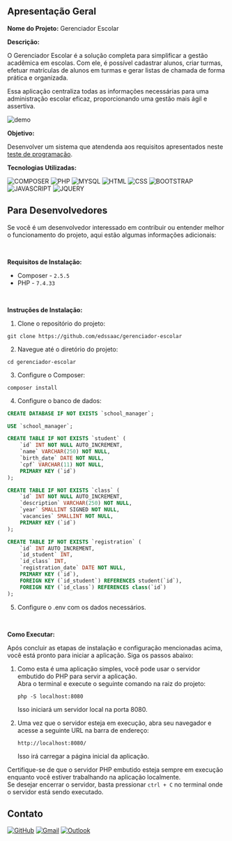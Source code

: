 ## Apresentação Geral

**Nome do Projeto:** Gerenciador Escolar

**Descrição:**

O Gerenciador Escolar é a solução completa para simplificar a gestão acadêmica em escolas. Com ele, é possível cadastrar alunos, criar turmas, 
efetuar matrículas de alunos em turmas e gerar listas de chamada de forma prática e organizada.

Essa aplicação centraliza todas as informações necessárias para uma administração escolar eficaz, proporcionando uma gestão mais ágil e assertiva.

![demo](https://raw.githubusercontent.com/Edssaac/gerenciador-escolar/main/public/images/demo/school-manager.gif)

**Objetivo:**

Desenvolver um sistema que atendenda aos requisitos apresentados neste [teste de programação](https://github.com/Edssaac/gerenciador-escolar/blob/main/teste_programacao.pdf).

**Tecnologias Utilizadas:**

![COMPOSER](https://img.shields.io/badge/Composer-885630?style=for-the-badge&logo=Composer&logoColor=white)
![PHP](https://img.shields.io/badge/PHP-777BB4?style=for-the-badge&logo=php&logoColor=white)
![MYSQL](https://img.shields.io/badge/MySQL-005C84?style=for-the-badge&logo=mysql&logoColor=white)
![HTML](https://img.shields.io/badge/HTML5-E34F26?style=for-the-badge&logo=html5&logoColor=white)
![CSS](https://img.shields.io/badge/CSS3-1572B6?style=for-the-badge&logo=css3&logoColor=white)
![BOOTSTRAP](https://img.shields.io/badge/Bootstrap-563D7C?style=for-the-badge&logo=bootstrap&logoColor=white)
![JAVASCRIPT](https://img.shields.io/badge/JavaScript-323330?style=for-the-badge&logo=javascript&logoColor=F7DF1E)
![JQUERY](https://img.shields.io/badge/jQuery-0769AD?style=for-the-badge&logo=jquery&logoColor=white)

## Para Desenvolvedores

Se você é um desenvolvedor interessado em contribuir ou entender melhor o funcionamento do projeto, aqui estão algumas informações adicionais:

<br>

**Requisitos de Instalação:**
- Composer - `2.5.5`
- PHP - `7.4.33`

<br>

**Instruções de Instalação:**
1. Clone o repositório do projeto:
```
git clone https://github.com/edssaac/gerenciador-escolar
```

2. Navegue até o diretório do projeto:
```
cd gerenciador-escolar
```

3. Configure o Composer:
```
composer install
```

4. Configure o banco de dados:

```sql
CREATE DATABASE IF NOT EXISTS `school_manager`;

USE `school_manager`;

CREATE TABLE IF NOT EXISTS `student` (
    `id` INT NOT NULL AUTO_INCREMENT,
    `name` VARCHAR(250) NOT NULL,
    `birth_date` DATE NOT NULL,
    `cpf` VARCHAR(11) NOT NULL,
    PRIMARY KEY (`id`)
);

CREATE TABLE IF NOT EXISTS `class` (
    `id` INT NOT NULL AUTO_INCREMENT,
    `description` VARCHAR(250) NOT NULL,
    `year` SMALLINT SIGNED NOT NULL,
    `vacancies` SMALLINT NOT NULL,
    PRIMARY KEY (`id`)
);

CREATE TABLE IF NOT EXISTS `registration` (
    `id` INT AUTO_INCREMENT,
    `id_student` INT,
    `id_class` INT,
    `registration_date` DATE NOT NULL,
    PRIMARY KEY (`id`),
    FOREIGN KEY (`id_student`) REFERENCES student(`id`),
    FOREIGN KEY (`id_class`) REFERENCES class(`id`)
);
```

5. Configure o .env com os dados necessários.

<br>

**Como Executar:**

Após concluir as etapas de instalação e configuração mencionadas acima, você está pronto para iniciar a aplicação. Siga os passos abaixo:

1. Como esta é uma aplicação simples, você pode usar o servidor embutido do PHP para servir a aplicação. <br>
Abra o terminal e execute o seguinte comando na raiz do projeto:
   ```
   php -S localhost:8080
   ```
   Isso iniciará um servidor local na porta 8080.

2. Uma vez que o servidor esteja em execução, abra seu navegador e acesse a seguinte URL na barra de endereço:
   ```
   http://localhost:8080/
   ```
   Isso irá carregar a página inicial da aplicação.

Certifique-se de que o servidor PHP embutido esteja sempre em execução enquanto você estiver trabalhando na aplicação localmente. <br>
Se desejar encerrar o servidor, basta pressionar `ctrl + C` no terminal onde o servidor está sendo executado.

## Contato

[![GitHub](https://img.shields.io/badge/GitHub-100000?style=for-the-badge&logo=github&logoColor=white)](https://github.com/edssaac)
[![Gmail](https://img.shields.io/badge/Gmail-D14836?style=for-the-badge&logo=gmail&logoColor=white)](mailto:edssaac@gmail.com)
[![Outlook](https://img.shields.io/badge/Outlook-0078D4?style=for-the-badge&logo=microsoft-outlook&logoColor=white)](mailto:edssaac@outlook.com)
